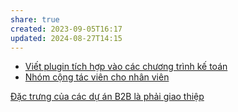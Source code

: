 ```yaml
---
share: true
created: 2023-09-05T16:17
updated: 2024-08-27T14:15
---
```

- [Viết plugin tích hợp vào các chương trình kế toán](../../3%20%C3%9D%20t%C6%B0%E1%BB%9Fng/Gia%20c%C3%B4ng%20gi%E1%BA%A3i%20ph%C3%A1p/Vi%E1%BA%BFt%20plugin%20t%C3%ADch%20h%E1%BB%A3p%20v%C3%A0o%20c%C3%A1c%20ch%C6%B0%C6%A1ng%20tr%C3%ACnh%20k%E1%BA%BF%20to%C3%A1n.md)
- [Nhóm cộng tác viên cho nhân viên](../../3%20%C3%9D%20t%C6%B0%E1%BB%9Fng/T%E1%BB%B1%20kinh%20doanh,%20%C4%91%E1%BA%A7u%20t%C6%B0/Nh%C3%B3m%20c%E1%BB%99ng%20t%C3%A1c%20vi%C3%AAn%20cho%20nh%C3%A2n%20vi%C3%AAn.md)


[Đặc trưng của các dự án B2B là phải giao thiệp](../../../../%E2%9A%A1Hi%E1%BB%83u%20bi%E1%BA%BFt%20s%C3%A2u/M%C3%B4%20h%C3%ACnh%20nh%C3%A2n%20s%E1%BB%B1/%C4%90%E1%BA%B7c%20tr%C6%B0ng%20c%E1%BB%A7a%20c%C3%A1c%20d%E1%BB%B1%20%C3%A1n%20B2B%20l%C3%A0%20ph%E1%BA%A3i%20giao%20thi%E1%BB%87p.md)